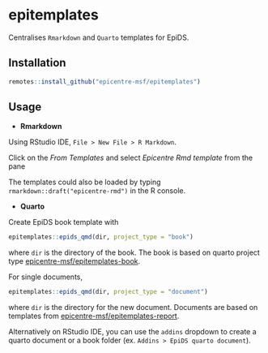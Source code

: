 # epitemplates

Centralises `Rmarkdown` and `Quarto` templates for EpiDS.
 
## Installation 

```r
remotes::install_github("epicentre-msf/epitemplates")
```

## Usage

- **Rmarkdown**

Using RStudio IDE, `File > New File > R Markdown`. 

Click on the *From Templates* and select _Epicentre Rmd template_ from the pane

The templates could also be loaded by typing `rmarkdown::draft("epicentre-rmd")`
in the R console.

- **Quarto**

Create EpiDS book template with 

```r
epitemplates::epids_qmd(dir, project_type = "book")
```
where `dir` is the directory of the book. 
The book is based on quarto project
type [epicentre-msf/epitemplates-book](https://github.com/epicentre-msf/epitemplates-report).

For single documents, 

```r
epitemplates::epids_qmd(dir, project_type = "document")
```
where `dir` is the directory for the new document. Documents are based on templates from [epicentre-msf/epitemplates-report](https://github.com/epicentre-msf/epitemplates-report).

Alternatively on RStudio IDE, you can use the `addins` dropdown to create
a quarto document or a book folder (ex. `Addins > EpiDS quarto document`).




